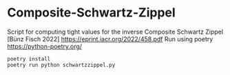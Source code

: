 # Composite-Schwartz-Zippel
Script for computing tight values for the inverse Composite Schwartz Zippel [Bünz Fisch 2022]
https://eprint.iacr.org/2022/458.pdf
Run using poetry https://python-poetry.org/

```
poetry install
poetry run python schwartzzippel.py
```
